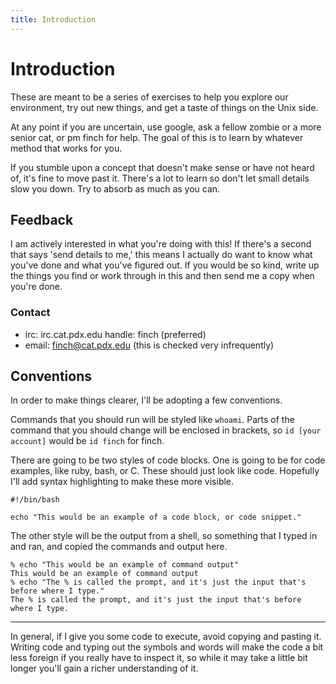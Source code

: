 ```yaml
---
title: Introduction
---
```


Introduction
============

These are meant to be a series of exercises to help you explore our environment,
try out new things, and get a taste of things on the Unix side.

At any point if you are uncertain, use google, ask a fellow zombie or a more
senior cat, or pm finch for help. The goal of this is to learn by whatever
method that works for you.

If you stumble upon a concept that doesn't make sense or have not heard of, it's
fine to move past it. There's a lot to learn so don't let small details slow you
down. Try to absorb as much as you can.

Feedback
--------

I am actively interested in what you're doing with this! If there's a second
that says 'send details to me,' this means I actually do want to know what
you've done and what you've figured out.  If you would be so kind, write up the
things you find or work through in this and then send me a copy when you're
done.

### Contact

  * irc: irc.cat.pdx.edu handle: finch (preferred)
  * email: finch@cat.pdx.edu (this is checked very infrequently)

Conventions
-----------

In order to make things clearer, I'll be adopting a few conventions.

Commands that you should run will be styled like `whoami`. Parts of the
command that you should change will be enclosed in brackets, so `id [your
account]` would be `id finch` for finch.

There are going to be two styles of code blocks. One is going to be for
code examples, like ruby, bash, or C. These should just look like code.
Hopefully I'll add syntax highlighting to make these more visible.

    #!/bin/bash

    echo "This would be an example of a code block, or code snippet."

The other style will be the output from a shell, so something that I typed in
and ran, and copied the commands and output here.

    % echo "This would be an example of command output"
    This would be an example of command output
    % echo "The % is called the prompt, and it's just the input that's before where I type."
    The % is called the prompt, and it's just the input that's before where I type.

- - -

In general, if I give you some code to execute, avoid copying and pasting it.
Writing code and typing out the symbols and words will make the code a bit less
foreign if you really have to inspect it, so while it may take a little bit
longer you'll gain a richer understanding of it.
